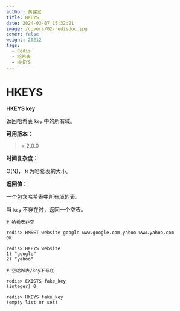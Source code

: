 ```yaml
---
author: 黄健宏
title: HKEYS
date: 2024-03-07 15:32:21
image: /covers/02-redisdoc.jpg
cover: false
weight: 20212
tags:
  - Redis
  - 哈希表
  - HKEYS
---
```


# HKEYS

**HKEYS key**

返回哈希表 `key` 中的所有域。

**可用版本：**

>= 2.0.0

**时间复杂度：**

O(N)， `N` 为哈希表的大小。

**返回值：**

一个包含哈希表中所有域的表。

当 `key` 不存在时，返回一个空表。

```shell
# 哈希表非空

redis> HMSET website google www.google.com yahoo www.yahoo.com
OK

redis> HKEYS website
1) "google"
2) "yahoo"

# 空哈希表/key不存在

redis> EXISTS fake_key
(integer) 0

redis> HKEYS fake_key
(empty list or set)
```